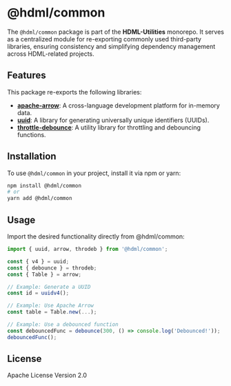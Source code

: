 # @hdml/common

The `@hdml/common` package is part of the **HDML-Utilities** monorepo. It serves as a centralized module for re-exporting commonly used third-party libraries, ensuring consistency and simplifying dependency management across HDML-related projects.

## Features

This package re-exports the following libraries:

- **[apache-arrow](https://github.com/apache/arrow)**: A cross-language development platform for in-memory data.
- **[uuid](https://github.com/uuidjs/uuid)**: A library for generating universally unique identifiers (UUIDs).
- **[throttle-debounce](https://github.com/niksy/throttle-debounce)**: A utility library for throttling and debouncing functions.

## Installation

To use `@hdml/common` in your project, install it via npm or yarn:

```bash
npm install @hdml/common
# or
yarn add @hdml/common
```

## Usage

Import the desired functionality directly from @hdml/common:

```typescript
import { uuid, arrow, throdeb } from '@hdml/common';

const { v4 } = uuid;
const { debounce } = throdeb;
const { Table } = arrow;

// Example: Generate a UUID
const id = uuidv4();

// Example: Use Apache Arrow
const table = Table.new(...);

// Example: Use a debounced function
const debouncedFunc = debounce(300, () => console.log('Debounced!'));
debouncedFunc();

```

## License

Apache License Version 2.0